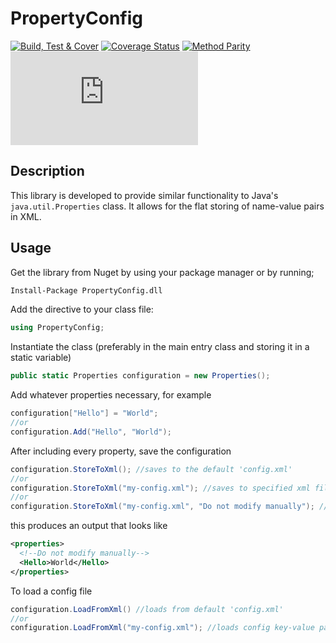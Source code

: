 # PropertyConfig

[![Build, Test & Cover](https://github.com/bolorundurowb/PropertyConfig/actions/workflows/build-and-test.yml/badge.svg)](https://github.com/bolorundurowb/PropertyConfig/actions/workflows/build-and-test.yml)
[![Coverage Status](https://coveralls.io/repos/github/bolorundurowb/PropertyConfig/badge.svg?branch=master)](https://coveralls.io/github/bolorundurowb/PropertyConfig?branch=master) [![Method Parity](https://img.shields.io/badge/method----parity-6%20%2F%2015-yellowgreen.svg)]() [![NuGet Badge](https://buildstats.info/nuget/propertyconfig.dll)](https://www.nuget.org/packages/PropertyConfig.dll/) 


## Description

This library is developed to provide similar functionality to Java's `java.util.Properties` class. It allows for the flat storing of name-value pairs in XML.

## Usage
Get the library from Nuget by using your package manager or by running;

```bash
Install-Package PropertyConfig.dll
```

Add the directive to your class file:
```csharp
using PropertyConfig;
```

Instantiate the class (preferably in the main entry class and storing it in a static variable)
```csharp
public static Properties configuration = new Properties();
```

Add whatever properties necessary, for example
```csharp
configuration["Hello"] = "World";
//or 
configuration.Add("Hello", "World");
```

After including every property, save the configuration
```csharp
configuration.StoreToXml(); //saves to the default 'config.xml'
//or
configuration.StoreToXml("my-config.xml"); //saves to specified xml file
//or
configuration.StoreToXml("my-config.xml", "Do not modify manually"); // saves to specified file with additional comment
```

this produces an output that looks like
```xml
<properties>
  <!--Do not modify manually-->
  <Hello>World</Hello>
</properties>
```

To load a config file
```csharp
configuration.LoadFromXml() //loads from default 'config.xml'
//or
configuration.LoadFromXml("my-config.xml"); //loads config key-value pairs from the specified file
```
